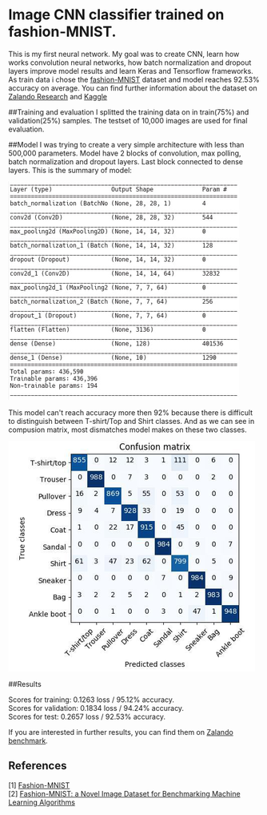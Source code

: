 # Image CNN classifier trained on fashion-MNIST.
This is my first neural network. My goal was to create CNN, learn how works convolution neural networks, how batch normalization and dropout layers improve model results and learn Keras and Tensorflow frameworks. As train data i chose the [fashion-MNIST](https://github.com/zalandoresearch/fashion-mnist) dataset and model reaches 92.53% accuracy on average. You can find further information about the dataset on [Zalando Research](https://github.com/zalandoresearch/fashion-mnist) and [Kaggle](https://www.kaggle.com/zalando-research/fashionmnist)

##Training and evaluation
I splitted the training data on in train(75%) and validation(25%) samples. The testset of 10,000 images are used for final evaluation.

##Model
I was trying to create a very simple architecture with less than 500,000 parameters. Model have 2 blocks of convolution, max polling, batch normalization and dropout layers. Last block connected to dense layers. This is the summary of model:

![Summary](img/summary.jpg)

This model can't reach accuracy more then 92% because there is difficult to distinguish between T-shirt/Top and Shirt classes. And as we can see in compusion matrix, most dismatches model makes on these two classes.

![Confusion matrix](img/confusion.jpg)



##Results

Scores for training: 0.1263 loss / 95.12% accuracy.<br>
Scores for validation: 0.1834 loss / 94.24% accuracy.<br>
Scores for test: 0.2657 loss / 92.53% accuracy.

If you are interested in further results, you can find them on [Zalando benchmark](https://github.com/zalandoresearch/fashion-mnist#benchmark).

## References
[1] [Fashion-MNIST](https://github.com/zalandoresearch/fashion-mnist)<br>
[2] [Fashion-MNIST: a Novel Image Dataset for Benchmarking Machine Learning Algorithms](https://arxiv.org/abs/1708.07747)
